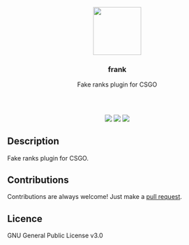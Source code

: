 <p align="center">
<img src="https://i.imgur.com/Kfg9mJh.png" height="110px" width="auto"/>
<br/>
<h3 align="center">frank</h3>
<p align="center">Fake ranks plugin for CSGO</p>
<h2></h2>
</p>
<br />

<p align="center">
<a href="../../issues"><img src="https://img.shields.io/github/issues/mobeigi/frank.svg?style=flat-square" /></a>
<a href="../../pulls"><img src="https://img.shields.io/github/issues-pr/mobeigi/frank.svg?style=flat-square" /></a> 
<a href="LICENSE.md"><img src="https://img.shields.io/github/license/mobeigi/frank.svg?style=flat-square" /></a>
</p>

## Description
Fake ranks plugin for CSGO.

## Contributions
Contributions are always welcome!
Just make a [pull request](../../pulls).

## Licence
GNU General Public License v3.0
